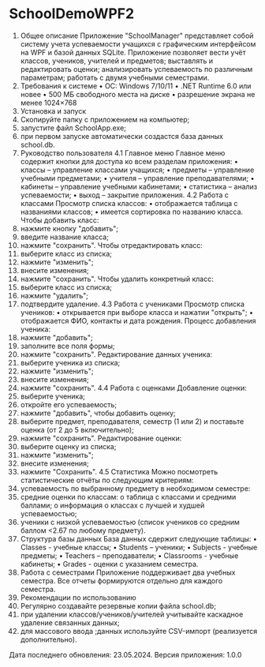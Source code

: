 # SchoolDemoWPF2
1. Общее описание
  Приложение "SchoolManager" представляет собой систему учета успеваемости учащихся с графическим интерфейсом на WPF и базой данных SQLite. Приложение позволяет вести учёт классов, учеников, учителей и предметов; выставлять и редактировать оценки; анализировать успеваемость по различным параметрам; работать с двумя учебными семестрами.
2. Требования к системе
  •	ОС: Windows 7/10/11
  •	.NET Runtime 6.0 или новее
  •	500 МБ свободного места на диске
  •	разрешение экрана не менее 1024×768
3. Установка и запуск
  1.	Скопируйте папку с приложением на компьютер;
  2.	запустите файл SchoolApp.exe;
  3.	при первом запуске автоматически создастся база данных school.db.
  4. Руководство пользователя
4.1 Главное меню
Главное меню содержит кнопки для доступа ко всем разделам приложения:
  •	классы – управление классами учащихся;
  •	предметы – управление учебными предметами;
  •	учителя – управление преподавателями;
  •	кабинеты – управление учебными кабинетами;
  •	статистика – анализ успеваемости;
  •	выход – закрытие приложения.
4.2 Работа с классами
Просмотр списка классов:
  •	отображается таблица с названиями классов;
  •	имеется сортировка по названию класса.
Чтобы добавить класс:
  1.	нажмите кнопку "добавить";
  2.	введите название класса;
  3.	нажмите "сохранить".
Чтобы отредактировать класс:
  1.	выберите класс из списка;
  2.	нажмите "изменить";
  3.	внесите изменения;
  4.	нажмите "сохранить".
Чтобы удалить конкретный класс:
  1.	выберите класс из списка;
  2.	нажмите "удалить";
  3.	подтвердите удаление.
4.3 Работа с учениками
Просмотр списка учеников:
  •	открывается при выборе класса и нажатии "открыть";
  •	отображается ФИО, контакты и дата рождения.
Процесс добавления ученика:
  1.	нажмите "добавить";
  2.	заполните все поля формы;
  3.	нажмите "сохранить".
Редактирование данных ученика:
  1.	выберите ученика из списка;
  2.	нажмите "изменить";
  3.	внесите изменения;
  4.	нажмите "сохранить".
4.4 Работа с оценками
Добавление оценки:
  1.	выберите ученика;
  2.	откройте его успеваемость;
  3.	нажмите "добавить", чтобы добавить оценку;
  4.	выберите предмет, преподавателя, семестр (1 или 2) и поставьте оценка (от 2 до 5 включительно);
  5.	нажмите "сохранить".
Редактирование оценки:
  1.	выберите оценку из списка;
  2.	нажмите "изменить";
  3.	внесите изменения;
  4.	нажмите "Сохранить".
4.5 Статистика
  Можно посмотреть статистические отчёты по следующим критериям:
  1.	успеваемость по выбранному предмету в необходимом семестре:
  2.	средние оценки по классам:
  o	таблица с классами и средними баллами;
  o	информация о классах с лучшей и худшей успеваемостью;
  3.	ученики с низкой успеваемостью (cписок учеников со средним баллом <2.67 по любому предмету).
5. Структура базы данных
База данных сдержит следующие таблицы:
  •	Classes - учебные классы;
  •	Students – ученики;
  •	Subjects - учебные предметы;
  •	Teachers – преподаватели;
  •	Classrooms - учебные кабинеты;
  •	Grades - оценки с указанием семестра.
6. Работа с семестрами
Приложение поддерживает два учебных семестра. Все отчеты формируются отдельно для каждого семестра.
7. Рекомендации по использованию
  1.	Регулярно создавайте резервные копии файла school.db;
  2.	при удалении классов/учеников/учителей учитывайте каскадное удаление связанных данных;
  3.	для массового ввода ;данных используйте CSV-импорт (реализуется дополнительно).

Дата последнего обновления: 23.05.2024. Версия приложения: 1.0.0
